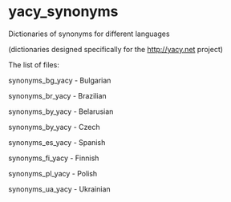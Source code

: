 # yacy_synonyms
Dictionaries of synonyms for different languages

(dictionaries designed specifically for the http://yacy.net project)

The list of files:

synonyms_bg_yacy - Bulgarian

synonyms_br_yacy - Brazilian

synonyms_by_yacy - Belarusian

synonyms_by_yacy - Czech

synonyms_es_yacy - Spanish

synonyms_fi_yacy - Finnish

synonyms_pl_yacy - Polish

synonyms_ua_yacy - Ukrainian
